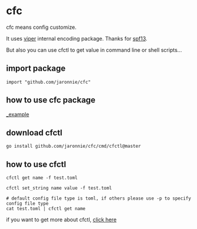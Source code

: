 # cfc

cfc means config customize.

It uses [viper](https://github.com/spf13/viper) internal encoding package. Thanks for [spf13](https://github.com/spf13).

But also you can use cfctl to get value in command line or shell scripts...

## import package

```shell
import "github.com/jaronnie/cfc"
```

## how to use cfc package

[_example](_example)

## download cfctl

```shell
go install github.com/jaronnie/cfc/cmd/cfctl@master
```

## how to use cfctl

```shell
cfctl get name -f test.toml

cfctl set_string name value -f test.toml

# default config file type is toml, if others please use -p to specify config file type
cat test.toml | cfctl get name
```

if you want to get more about cfctl, [click here](cmd/cfctl/README.md)

